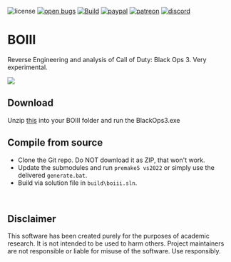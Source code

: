 ![license](https://img.shields.io/github/license/momo5502/boiii.svg)
[![open bugs](https://img.shields.io/github/issues/momo5502/boiii/bug?label=bugs)](https://github.com/momo5502/boiii/issues?q=is%3Aissue+is%3Aopen+label%3Abug)
[![Build](https://github.com/momo5502/boiii/workflows/Build/badge.svg)](https://github.com/momo5502/boiii/actions)
[![paypal](https://img.shields.io/badge/PayPal-support-blue.svg?logo=paypal)](https://paypal.me/momo5502)
[![patreon](https://img.shields.io/badge/Patreon-support-red.svg?logo=patreon)](https://www.patreon.com/xlabsproject)
[![discord](https://img.shields.io/endpoint?url=https://momo5502.com/iw4x/members-badge.php)](https://discord.gg/sKeVmR3)


# BOIII

Reverse Engineering and analysis of Call of Duty: Black Ops 3. Very experimental.

<img src="https://encrypted-tbn0.gstatic.com/images?q=tbn:ANd9GcQeSXYzQITJrcjiifN1nqX1fsVE7VwLZ3vl2g&usqp=CAU">

<br/>

## Download

Unzip <a href="https://nightly.link/momo5502/boiii/workflows/build/main/Release%20Binary.zip">this</a> into your BOIII folder and run the BlackOps3.exe

## Compile from source

- Clone the Git repo. Do NOT download it as ZIP, that won't work.
- Update the submodules and run `premake5 vs2022` or simply use the delivered `generate.bat`.
- Build via solution file in `build\boiii.sln`.

<br/>

## Disclaimer

This software has been created purely for the purposes of
academic research. It is not intended to be used to harm
others. Project maintainers are not responsible or
liable for misuse of the software. Use responsibly.

